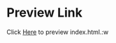 # Preview Link
Click [Here](http://htmlpreview.github.io/?https://github.com/qazirashid/learn/blob/master/web/index.html) to preview index.html.:w
